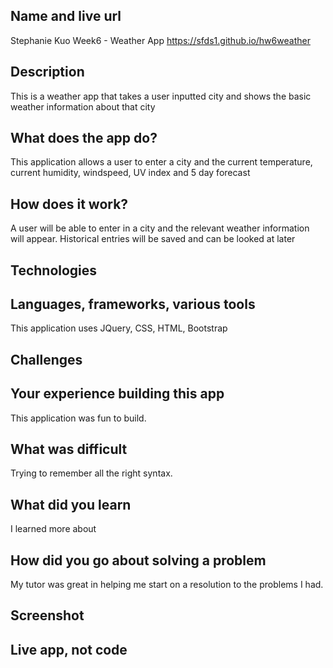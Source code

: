 ## Name and live url
Stephanie Kuo Week6 - Weather App
https://sfds1.github.io/hw6weather

## Description
This is a weather app that takes a user inputted city and shows the basic weather information about that city

## What does the app do?
This application allows a user to enter a city and the current temperature, current humidity, windspeed, UV index and 5 day forecast

## How does it work?
A user will be able to enter in a city and the relevant weather information will appear.  Historical entries will be saved and can be looked at later

## Technologies

## Languages, frameworks, various tools
This application uses JQuery, CSS, HTML, Bootstrap

## Challenges


## Your experience building this app
This application was fun to build.

## What was difficult
Trying to remember all the right syntax.

## What did you learn
I learned more about

## How did you go about solving a problem
My tutor was great in helping me start on a resolution to the problems I had.

## Screenshot




## Live app, not code




